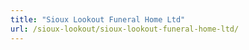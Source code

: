 ```yaml
---
title: "Sioux Lookout Funeral Home Ltd"
url: /sioux-lookout/sioux-lookout-funeral-home-ltd/
---
```

